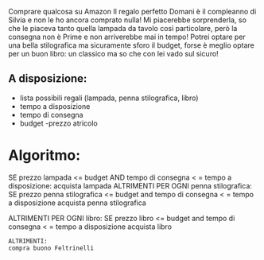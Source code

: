 Comprare qualcosa su Amazon 
Il regalo perfetto
Domani è il compleanno di Silvia e non le ho ancora comprato nulla! Mi piacerebbe sorprenderla, so che le piaceva tanto quella lampada da tavolo così particolare, però la consegna non è Prime e non arriverebbe mai in tempo! Potrei optare per una bella stilografica ma sicuramente sforo il budget, forse è meglio optare per un buon libro: un classico ma so che con lei vado sul sicuro!

## A disposizione:
- lista possibili regali (lampada, penna stilografica, libro)
- tempo a disposizione
- tempo di consegna
- budget
-prezzo atricolo


# Algoritmo:

SE prezzo lampada <= budget AND tempo di consegna < = tempo a disposizione:
    acquista lampada
ALTRIMENTI PER OGNI penna stilografica:
    SE prezzo penna stilografica <= budget and tempo di consegna < = tempo a disposizione 
        acquista  penna stilografica 

ALTRIMENTI PER OGNI libro:
    SE prezzo libro <= budget and tempo di consegna < = tempo a disposizione 
        acquista libro
    
    ALTRIMENTI:
    compra buono Feltrinelli